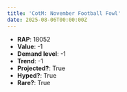 ```yaml
---
title: 'CotM: November Football Fowl'
date: 2025-08-06T00:00:00Z
---
```

- **RAP**: 18052
- **Value**: -1
- **Demand level**: -1
- **Trend**: -1
- **Projected?**: True
- **Hyped?**: True
- **Rare?**: True
